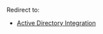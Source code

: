 Redirect to:

*   [Active Directory Integration](/index.php/Active_Directory_Integration "Active Directory Integration")